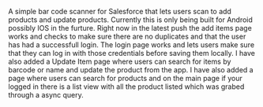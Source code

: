 A simple bar code scanner for Salesforce that lets users scan to add products and update products. Currently this is only being built for Android possibly IOS in the furture. Right now in the latest push the add items page works and checks to make sure there are no duplicates and that the user has had a successfull login. The login page works and lets users make sure that they can log in with those credentials before saving them locally. I have also added a Update Item page where users can search for items by barcode or name and update the product from the app. I have also added a page where users can search for products and on the main page if your logged in there is a list view with all the product listed which was grabed through a async query.

